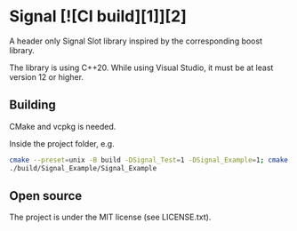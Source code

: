 # Signal [![CI build][1]][2]
A header only Signal Slot library inspired by the corresponding boost library.

The library is using C++20. While using Visual Studio, it must be at least version 12 or higher.

## Building
CMake and vcpkg is needed.

Inside the project folder, e.g.
```bash
cmake --preset=unix -B build -DSignal_Test=1 -DSignal_Example=1; cmake --build build; ctest --test-dir build/Signal_Test
./build/Signal_Example/Signal_Example
```

## Open source
The project is under the MIT license (see LICENSE.txt).